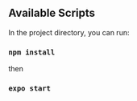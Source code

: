 ## Available Scripts

In the project directory, you can run:

### `npm install`

then

### `expo start`
